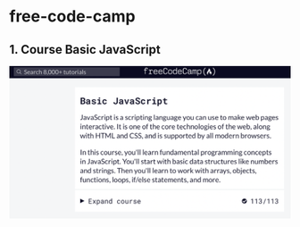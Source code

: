 # free-code-camp

## 1. Course Basic JavaScript

![FreeCodeCamp Course Basic JavaScript](./images/Screenshot%202022-09-26%20at%2014.03.32.png)